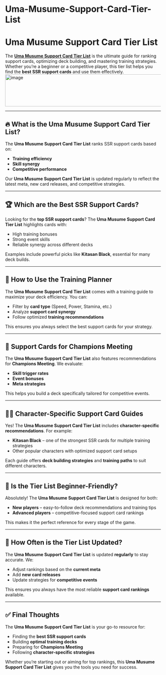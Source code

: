 # Uma-Musume-Support-Card-Tier-List

# Uma Musume Support Card Tier List

The **[Uma Musume Support Card Tier List](http://umamusumetierlist.net/)** is the ultimate guide for ranking support cards, optimizing deck building, and mastering training strategies. Whether you’re a beginner or a competitive player, this tier list helps you find the **best SSR support cards** and use them effectively.  
<img width="505" height="104" alt="image" src="https://github.com/user-attachments/assets/2465f780-18f1-4641-9088-11dc10d022a4" />

---

## 🔥 What is the Uma Musume Support Card Tier List?

The **Uma Musume Support Card Tier List** ranks SSR support cards based on:  

- **Training efficiency**  
- **Skill synergy**  
- **Competitive performance**  

Our **Uma Musume Support Card Tier List** is updated regularly to reflect the latest meta, new card releases, and competitive strategies.  

---

## 🏆 Which are the Best SSR Support Cards?

Looking for the **top SSR support cards**? The **Uma Musume Support Card Tier List** highlights cards with:  

- High training bonuses  
- Strong event skills  
- Reliable synergy across different decks  

Examples include powerful picks like **Kitasan Black**, essential for many deck builds.  

---

## 📖 How to Use the Training Planner

The **Uma Musume Support Card Tier List** comes with a training guide to maximize your deck efficiency. You can:  

- Filter by **card type** (Speed, Power, Stamina, etc.)  
- Analyze **support card synergy**  
- Follow optimized **training recommendations**  

This ensures you always select the best support cards for your strategy.  

---

## 🏇 Support Cards for Champions Meeting

The **Uma Musume Support Card Tier List** also features recommendations for **Champions Meeting**. We evaluate:  

- **Skill trigger rates**  
- **Event bonuses**  
- **Meta strategies**  

This helps you build a deck specifically tailored for competitive events.  

---

## 👩‍🎓 Character-Specific Support Card Guides

Yes! The **Uma Musume Support Card Tier List** includes **character-specific recommendations**. For example:  

- **Kitasan Black** – one of the strongest SSR cards for multiple training strategies  
- Other popular characters with optimized support card setups  

Each guide offers **deck building strategies** and **training paths** to suit different characters.  

---

## 🌱 Is the Tier List Beginner-Friendly?

Absolutely! The **Uma Musume Support Card Tier List** is designed for both:  

- **New players** – easy-to-follow deck recommendations and training tips  
- **Advanced players** – competitive-focused support card rankings  

This makes it the perfect reference for every stage of the game.  

---

## 🔄 How Often is the Tier List Updated?

The **Uma Musume Support Card Tier List** is updated **regularly** to stay accurate. We:  

- Adjust rankings based on the **current meta**  
- Add **new card releases**  
- Update strategies for **competitive events**  

This ensures you always have the most reliable **support card rankings** available.  

---

## ✅ Final Thoughts

The **Uma Musume Support Card Tier List** is your go-to resource for:  

- Finding the **best SSR support cards**  
- Building **optimal training decks**  
- Preparing for **Champions Meeting**  
- Following **character-specific strategies**  

Whether you’re starting out or aiming for top rankings, this **Uma Musume Support Card Tier List** gives you the tools you need for success.  
